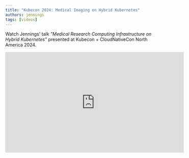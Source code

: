 ```yaml
---
title: "Kubecon 2024: Medical Imaging on Hybrid Kubernetes"
authors: jennings
tags: [videos]
---
```


Watch Jennings' talk *"Medical Research Computing Infrastructure on Hybrid Kubernetes"* presented at Kubecon + CloudNativeCon North America 2024.

<iframe width="560" height="315"
  src="https://www.youtube-nocookie.com/embed/HclBYaLHHDw?si=N0kSvCAwiWElYaWp"
  title="YouTube video player"
  frameborder="0"
  allow="accelerometer; autoplay; clipboard-write; encrypted-media; gyroscope; picture-in-picture; web-share"
  referrerpolicy="strict-origin-when-cross-origin"
  allowfullscreen>
</iframe>

